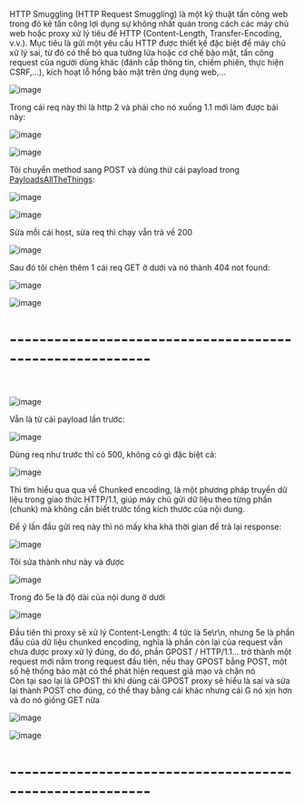 HTTP Smuggling (HTTP Request Smuggling) là một kỹ thuật tấn công web trong đó kẻ tấn công lợi dụng sự không nhất quán trong cách các máy chủ web hoặc proxy xử lý tiêu đề HTTP 
(Content-Length, Transfer-Encoding, v.v.). Mục tiêu là gửi một yêu cầu HTTP được thiết kế đặc biệt để máy chủ xử lý sai, từ đó có thể bỏ qua tường lửa hoặc cơ chế bảo mật,
 tấn công request của người dùng khác (đánh cắp thông tin, chiếm phiên, thực hiện CSRF,...), kích hoạt lỗ hổng bảo mật trên ứng dụng web,...

![image](https://github.com/user-attachments/assets/e58891de-81bf-4276-bfa0-a5502125fe30)

Trong cái req này thì là http 2 và phải cho nó xuống 1.1 mới làm được bài này:

![image](https://github.com/user-attachments/assets/fad6ad0b-0d4e-400f-9e87-953ee1cbb2c6)

![image](https://github.com/user-attachments/assets/83f59e25-b128-4467-b39e-9d7e121744b0)

Tôi chuyển method sang POST và dùng thử cái payload trong [PayloadsAllTheThings](https://github.com/swisskyrepo/PayloadsAllTheThings/blob/master/Request%20Smuggling/README.md):

![image](https://github.com/user-attachments/assets/c8009207-e0f7-45f1-9e89-0f459bbe806d)

![image](https://github.com/user-attachments/assets/938e8979-8093-402f-8721-43e7ea303e88)

Sửa mỗi cái host, sửa req thì chạy vẫn trả về 200

![image](https://github.com/user-attachments/assets/8e53888c-0021-4688-bb9d-e8f76a0e4b96)

Sau đó tôi chèn thêm 1 cái req GET ở dưới và nó thành 404 not found:

![image](https://github.com/user-attachments/assets/29493e2c-455b-4e04-9b46-f47b4a6fd59e)

![image](https://github.com/user-attachments/assets/1010dcf7-b073-4eb7-a383-20442c0d5425)

<h1>---------------------------------------------------------</h1>
<br>

![image](https://github.com/user-attachments/assets/8f3521ac-ff0f-4861-b19c-a2350af3d310)

Vẫn là từ cái payload lần trước:

![image](https://github.com/user-attachments/assets/16e47996-7961-4146-a207-1121919359ca)

Dùng req như trước thì có 500, không có gì đặc biệt cả:

![image](https://github.com/user-attachments/assets/3dd1d209-2637-4904-b2f9-8ec67e9be31f)

Thì tìm hiểu qua qua về Chunked encoding, là một phương pháp truyền dữ liệu trong giao thức HTTP/1.1, giúp máy chủ gửi dữ liệu theo từng phần (chunk) mà không cần biết trước tổng kích thước của nội dung.<br>

Để ý lần đầu gửi req này thì nó mấy kha khá thời gian để trả lại response:

![image](https://github.com/user-attachments/assets/35258098-01cb-4eb7-8710-a3361fbaf3f0)

Tôi sửa thành như này và được 

![image](https://github.com/user-attachments/assets/90279773-bdbf-49f5-88a4-312c902001b0)

Trong đó 5e là độ dài của nội dung ở dưới

![image](https://github.com/user-attachments/assets/09e28659-5313-4de7-a397-5316c82cf89c)

Đầu tiên thì proxy sẽ xử lý Content-Length: 4 tức là 5e\r\n, nhưng 5e là phần đầu của dữ liệu chunked encoding, nghĩa là phần còn lại của request vẫn chưa được proxy xử lý đúng, do đó, phần GPOST / HTTP/1.1... trở thành một request mới nằm trong request đầu tiên, nếu thay GPOST bằng POST, một số hệ thống bảo mật có thể phát hiện request giả mạo và chặn nó<br>
Còn tại sao lại là GPOST thì khi dùng cái GPOST proxy sẽ hiểu là sai và sửa lại thành POST cho đúng, có thể thay bằng cái khác nhưng cái G nó xịn hơn và do nó giống GET nữa

![image](https://github.com/user-attachments/assets/ed336a8b-c984-4161-9879-bd000738410d)

![image](https://github.com/user-attachments/assets/5c4907ea-1917-42ee-b7e1-62573ed4c139)

<h1>---------------------------------------------------------</h1>
<br>

















































































